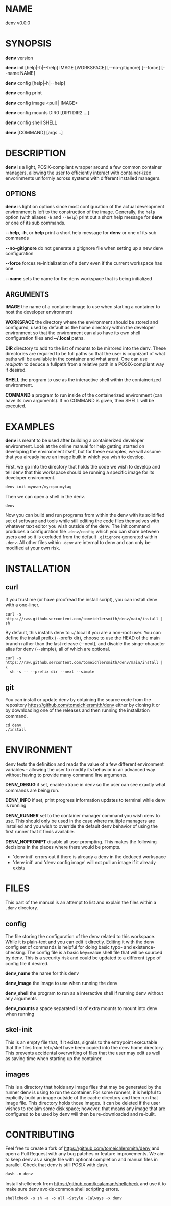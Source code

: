 # NAME

denv v0.0.0

# SYNOPSIS

**denv** version

**denv** init [help|-h|--help] IMAGE [WORKSPACE] [--no-gitignore] [--force] [--name NAME]

**denv** config [help|-h|--help]

**denv** config print

**denv** config image <pull | IMAGE>

**denv** config mounts DIR0 [DIR1 DIR2 ...]

**denv** config shell SHELL

**denv** [COMMAND] [args...]

# DESCRIPTION

**denv** is a light, POSIX-compliant wrapper around a few common container managers,
allowing the user to efficiently interact with container-ized envorinments uniformly
across systems with different installed managers.

## OPTIONS
**denv** is light on options since most configuration of the actual development
environment is left to the construction of the image. Generally, the `help` option
(with aliases `-h` and `--help`) print out a short help message for **denv** or one
of its sub commands.

**\-\-help**, **\-h**, or **help** print a short help message for **denv** or one of its sub commands

**\-\-no\-gitignore** do not generate a gitignore file when setting up a new denv configuration

**\-\-force** forces re-initialization of a denv even if the current workspace has one

**\-\-name** sets the name for the denv workspace that is being initialized

## ARGUMENTS

**IMAGE**   the name of a container image to use when starting a container to host the developer environment

**WORKSPACE** the directory where the environment should be stored and configured, used by default
              as the home directory within the developer environment so that the environment can also
              have its own shell configuration files and **~/.local** paths.

**DIR** directory to add to the list of mounts to be mirrored into the denv. These directories
        are required to be full paths so that the user is cognizant of what paths will be available
        in the container and what arent. One can use *realpath* to deduce a fullpath from a relative
        path in a POSIX-compliant way if desired.

**SHELL** the program to use as the interactive shell within the containerized environment.

**COMMAND** a program to run inside of the containerized environment (can have its own arguments).
            If no COMMAND is given, then SHELL will be executed.


# EXAMPLES

**denv** is meant to be used after building a containerized developer environment. Look at the
online manual for help getting started on developing the environment itself, but for these examples,
we will assume that you already have an image built in which you wish to develop.

First, we go into the directory that holds the code we wish to develop and tell denv that this
workspace should be running a specific image for its developer environment.

    denv init myuser/myrepo:mytag

Then we can open a shell in the denv.

    denv

Now you can build and run programs from within the denv with its solidified set of software
and tools while still editing the code files themselves with whatever text editor you wish
outside of the denv. The init command produces a configuration file `.denv/config` which you
can share between users and so it is excluded from the default `.gitignore` generated within
`.denv`. All other files within `.denv` are internal to denv and can only be modified at
your own risk.

# INSTALLATION

## curl

If you trust me (or have proofread the install script), you can install denv with a one-liner.

    curl -s https://raw.githubusercontent.com/tomeichlersmith/denv/main/install | sh 

By default, this installs denv to ~/.local if you are a non-root user.
You can define the install prefix (--prefix dir),
choose to use the HEAD of the main branch rather
than the last release (--next), and disable the singe-character alias for denv
(--simple), all of which are optional.

    curl -s https://raw.githubusercontent.com/tomeichlersmith/denv/main/install | \
      sh -s -- --prefix dir --next --simple

## git

You can install or update denv by obtaining the source code from the repository https://github.com/tomeichlersmith/denv either by cloning it or by downloading one of the releases and then running the installation command.

    cd denv
    ./install

# ENVIRONMENT

denv tests the definition and reads the value of a few different environment variables - allowing the user
to modify its behavior in an advanced way without having to provide many command line arguments.

  **DENV_DEBUG** if set, enable xtrace in denv so the user can see exactly what commands are being run.

  **DENV_INFO** if set, print progress information updates to terminal while denv is running

  **DENV_RUNNER** set to the container manager command you wish denv to use. This should only be used in
  the case where multiple managers are installed and you wish to override the default denv behavior of
  using the first runner that it finds available.

  **DENV_NOPROMPT** disable all user prompting. This makes the following decisions in the places
  where there would be prompts.
  - 'denv init' errors out if there is already a denv in the deduced workspace
  - 'denv init' and 'denv config image' will not pull an image if it already exists

# FILES

This part of the manual is an attempt to list and explain the files within a `.denv` directory.

## config

The file storing the configuration of the denv related to this workspace.
While it is plain-text and you can edit it directly. Editing it with the denv config set of commands
is helpful for doing basic typo- and existence- checking. The config file is a basic key=value shell
file that will be sourced by denv. This is a security risk and could be updated to a different type
of config file if desired.

  **denv_name** the name for this denv

  **denv_image** the image to use when running the denv

  **denv_shell** the program to run as a interactive shell if running denv without any arguments

  **denv_mounts** a space separated list of extra mounts to mount into denv when running

## skel-init

This is an empty file that, if it exists, signals to the entrypoint executable that the files from /etc/skel have
been copied into the denv home directory. This prevents accidental overwriting of files that the user may edit as
well as saving time when starting up the container.

## images

This is a directory that holds any image files that may be generated by the runner denv is using to run the container.
For some runners, it is helpful to explicitly build an image outside of the cache directory and then run that image
file. This directory holds those images. It can be deleted if the user wishes to reclaim some disk space; however, that
means any image that are configured to be used by denv will then be re-downloaded and re-built.

# CONTRIBUTING

Feel free to create a fork of https://github.com/tomeichlersmith/denv and open a Pull Request with any bug patches or feature improvements. We aim to keep denv as a single file with optional completion and manual files in parallel. Check that denv is still POSIX with dash.

    dash -n denv

Install shellcheck from https://github.com/koalaman/shellcheck and use it to make sure denv avoids common shell scripting errors.

    shellcheck -s sh -a -o all -Sstyle -Calways -x denv

